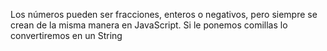 
Los números pueden ser fracciones, enteros o negativos, pero siempre se crean de la misma manera en JavaScript. Si le ponemos comillas lo convertiremos en un String